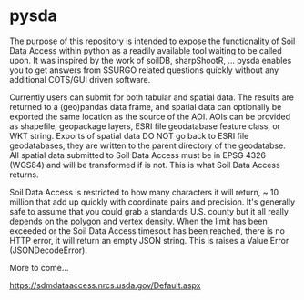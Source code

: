 # pysda
 
The purpose of this repository is intended to expose the functionality of Soil Data Access within python as a readily available tool waiting to be called upon.  It was inspired by the work of soilDB, sharpShootR, ... pysda enables you to get answers from SSURGO related questions quickly without any additional COTS/GUI driven software.

Currently users can submit for both tabular and spatial data.  The results are returned to a (geo)pandas data frame, and spatial data can optionally be exported the same location as the source of the AOI.  AOIs can be provided as shapefile, geopackage layers, ESRI file geodatabase feature class, or WKT string.  Exports of spatial data DO NOT go back to ESRI file geodatabases, they are written to the parent directory of the geodatabse.  All spatial data submitted to Soil Data Access must be in EPSG 4326 (WGS84) and will be transformed if is not.  This is what Soil Data Access returns.

Soil Data Access is restricted to how many characters it will return, ~ 10 million that add up quickly with coordinate pairs and precision.  It's generally safe to assume that you could grab a standards U.S. county but it all really depends on the polygon and vertex density.  When the limit has been exceeded or the Soil Data Access timesout has been reached, there is no HTTP error, it will return an empty JSON string.  This is raises a Value Error (JSONDecodeError).

More to come...

https://sdmdataaccess.nrcs.usda.gov/Default.aspx
